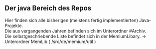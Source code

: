<h2>Der java Bereich des Repos</h2>
Hier finden sich alle bisherigen (meistens fertig implementierten) Java-Projekte.<br>
Die aus vergangenden Jahren befinden sich im Unterordner #Archiv.<br>
Die selbstgeschriebende Liste befindet sich in der MemiumLibary. -> Unterordner MemLib ( /src/de/memium/util )
